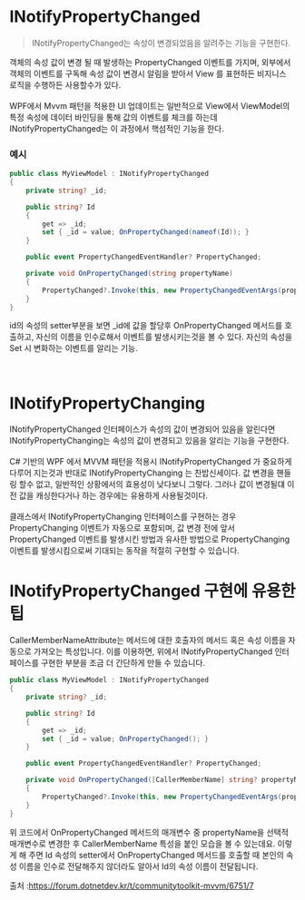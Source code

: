# INotifyPropertyChanged
> INotifyPropertyChanged는 속성이 변경되었음을 알려주는 기능을 구현한다.  
>
객체의 속성 값이 변경 될 때 발생하는 PropertyChanged 이벤트를 가지며, 외부에서 객체의 이벤트를 구독해 속성 값이 변경시 알림을 받아서 View 를 표현하든 비지니스 로직을 수행하든 사용할수가 있다.  
<br>
WPF에서 Mvvm 패턴을 적용한 UI 업데이트는 일반적으로 View에서 ViewModel의 특정 속성에 데이터 바인딩을 통해 값의 이벤트를 체크를 하는데 INotifyPropertyChanged는 이 과정에서 핵섬적인 기능을 한다.
<br>
### 예시
```c#
public class MyViewModel : INotifyPropertyChanged
{
    private string? _id;

    public string? Id
    {
        get => _id;
        set { _id = value; OnPropertyChanged(nameof(Id)); }
    }

    public event PropertyChangedEventHandler? PropertyChanged;

    private void OnPropertyChanged(string propertyName)
    {
        PropertyChanged?.Invoke(this, new PropertyChangedEventArgs(propertyName));
    }
}
```
id의 속성의 setter부분을 보면 _id에 값을 할당후 OnPropertyChanged 메서드를 호출하고, 자신의 이름을 인수로해서 이벤트를 발생시키는것을 볼 수 있다. 자신의 속성을 Set 시 변화하는 이벤트를 알리는 기능.

<br>

# INotifyPropertyChanging
INotifyPropertyChanged 인터페이스가 속성의 값이 변경되어 있음을 알린다면 INotifyPropertyChanging는 속성의 값이 변경되고 있음을 알리는 기능을 구현한다.  
<br>
C# 기반의 WPF 에서 MVVM 패턴을 적용시 INotifyPropertyChanged 가 중요하게 다루어 지는것과 반대로 INotifyPropertyChanging 는 찬밥신세이다. 값 변경을 핸들링 할수 없고, 일반적인 상황에서의 효용성이 낮다보니 그렇다. 그러나 값이 변경될댸 이전 값을 캐싱한다거나 하는 경우에는 유용하게 사용될것이다.  
<br>
클래스에서 INotifyPropertyChanging 인터페이스를 구현하는 경우 PropertyChanging 이벤트가 자동으로 포함되며, 값 변경 전에 앞서 PropertyChanged 이벤트를 발생시킨 방법과 유사한 방법으로 PropertyChanging 이벤트를 발생시킴으로써 기대되는 동작을 적절히 구현할 수 있습니다.  

# INotifyPropertyChanged 구현에 유용한 팁
CallerMemberNameAttribute는 메서드에 대한 호출자의 메서드 혹은 속성 이름을 자동으로 가져오는 특성입니다. 이를 이용하면, 위에서 INotifyPropertyChanged 인터페이스를 구현한 부분을 조금 더 간단하게 만들 수 있습니다.

```c#
public class MyViewModel : INotifyPropertyChanged
{
    private string? _id;

    public string? Id
    {
        get => _id;
        set { _id = value; OnPropertyChanged(); }
    }

    public event PropertyChangedEventHandler? PropertyChanged;

    private void OnPropertyChanged([CallerMemberName] string? propertyName = null)
    {
        PropertyChanged?.Invoke(this, new PropertyChangedEventArgs(propertyName));
    }
}
```
위 코드에서 OnPropertyChanged 메서드의 매개변수 중 propertyName을 선택적 매개변수로 변경한 후 CallerMemberName 특성을 붙인 모습을 볼 수 있는데요. 이렇게 해 주면 Id 속성의 setter에서 OnPropertyChanged 메서드를 호출할 때 본인의 속성 이름을 인수로 전달해주지 않더라도 알아서 Id의 속성 이름이 전달됩니다.

출처 :https://forum.dotnetdev.kr/t/communitytoolkit-mvvm/6751/7
